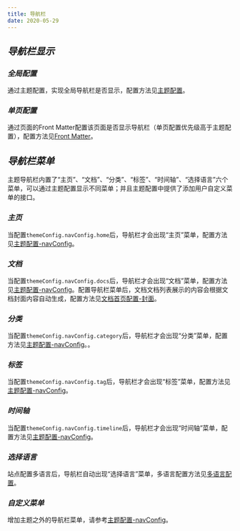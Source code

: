```yaml
---
title: 导航栏
date: 2020-05-29
---
```


## ***导航栏显示***
### ***全局配置***
通过主题配置，实现全局导航栏是否显示，配置方法见[主题配置]()。
### ***单页配置***
通过页面的Front Matter配置该页面是否显示导航栏（单页配置优先级高于主题配置），配置方法见[Front Matter]()。

## ***导航栏菜单***
主题导航栏内置了“主页”、“文档”、“分类”、“标签”、“时间轴”、“选择语言”六个菜单，可以通过主题配置显示不同菜单；并且主题配置中提供了添加用户自定义菜单的接口。

### ***主页***
当配置`themeConfig.navConfig.home`后，导航栏才会出现“主页”菜单，配置方法见[主题配置-navConfig](/docs/Theme/config/Theme.md#内置菜单按钮)。

### ***文档***
当配置`themeConfig.navConfig.docs`后，导航栏才会出现“文档”菜单，配置方法见[主题配置-navConfig](/docs/Theme/config/Theme.md#内置菜单按钮)。配置导航栏菜单后，文档文档列表展示的内容会根据文档封面内容自动生成，配置方法见[文档首页配置-封面](/docs/Theme/config/HomeDocs.md)。

### ***分类***
当配置`themeConfig.navConfig.category`后，导航栏才会出现“分类”菜单，配置方法见[主题配置-navConfig](/docs/Theme/config/Theme.md#内置菜单按钮)。。

### ***标签***
当配置`themeConfig.navConfig.tag`后，导航栏才会出现“标签”菜单，配置方法见[主题配置-navConfig](/docs/Theme/config/Theme.md#navconfig)。

### ***时间轴***
当配置`themeConfig.navConfig.timeline`后，导航栏才会出现“时间轴”菜单，配置方法见[主题配置-navConfig](/docs/Theme/config/Theme.md#navconfig)。

### ***选择语言***
站点配置多语言后，导航栏自动出现“选择语言”菜单，多语言配置方法见[多语言配置](/docs/Theme/config/Locales.md)。

### ***自定义菜单***
增加主题之外的导航栏菜单，请参考[主题配置-navConfig](/docs/Theme/config/Theme.md#navconfig)。